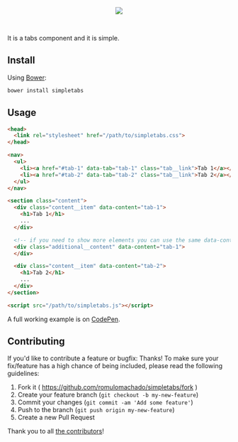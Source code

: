 <p align="center">
  <img src="http://i.imgur.com/VAGfHGh.png">
</p>
<br>

It is a tabs component and it is simple.

## Install

Using [Bower](http://bower.io):

```bash
bower install simpletabs
```

## Usage

```html
<head>
  <link rel="stylesheet" href="/path/to/simpletabs.css">
</head>

<nav>
  <ul>
    <li><a href="#tab-1" data-tab="tab-1" class="tab__link">Tab 1</a></li>
    <li><a href="#tab-2" data-tab="tab-2" class="tab__link">Tab 2</a></li>
  </ul>
</nav>

<section class="content">
  <div class="content__item" data-content="tab-1">
    <h1>Tab 1</h1>
    ...
  </div>

  <!-- if you need to show more elements you can use the same data-content -->
  <div class="additional__content" data-content="tab-1">
  </div>

  <div class="content__item" data-content="tab-2">
    <h1>Tab 2</h1>
    ...
  </div>
</section>

<script src="/path/to/simpletabs.js"></script>
```

A full working example is on [CodePen](http://codepen.io/romulomachado/full/rVYVqr/).

## Contributing

If you'd like to contribute a feature or bugfix: Thanks! To make sure your fix/feature has a high chance of being included, please read the following guidelines:

1. Fork it ( https://github.com/romulomachado/simpletabs/fork )
2. Create your feature branch (`git checkout -b my-new-feature`)
3. Commit your changes (`git commit -am 'Add some feature'`)
4. Push to the branch (`git push origin my-new-feature`)
5. Create a new Pull Request

Thank you to all [the contributors](https://github.com/romulomachado/simpletabs/contributors)!
